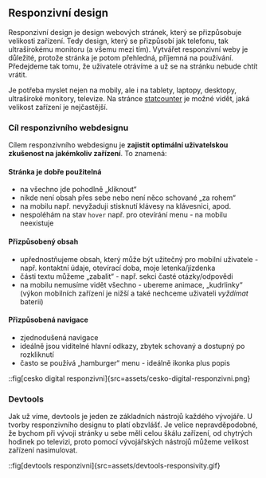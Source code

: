 ## Responzivní design

Responzivní design je design webových stránek, který se přizpůsobuje velikosti zařízení. Tedy design, který se přizpůsobí jak telefonu, tak ultraširokému monitoru (a všemu mezi tím). Vytvářet responzivní weby je důležité, protože stránka je potom přehledná, příjemná na používání. Předejdeme tak tomu, že uživatele otrávíme a už se na stránku nebude chtít vrátit.

Je potřeba myslet nejen na mobily, ale i na tablety, laptopy, desktopy, ultraširoké monitory, televize. Na stránce [statcounter](https://gs.statcounter.com/screen-resolution-stats#monthly-202002-202102-bar) je možné vidět, jaká velikost zařízení je nejčastější.

### Cíl responzivního webdesignu

Cílem responzivního webdesignu je **zajistit optimální uživatelskou zkušenost na jakémkoliv zařízení**. To znamená:

#### Stránka je dobře použitelná

- na všechno jde pohodlně „kliknout“
- nikde není obsah přes sebe nebo není něco schované „za rohem“
- na mobilu např. nevyžaduji stisknutí klávesy na klávesnici, apod.
- nespoléhám na stav `hover` např. pro otevírání menu - na mobilu neexistuje

#### Přizpůsobený obsah

- upřednostňujeme obsah, který může být užitečný pro mobilní uživatele - např. kontaktní údaje, otevírací doba, moje letenka/jízdenka
- části textu můžeme „zabalit“ - např. sekci časté otázky/odpovědi
- na mobilu nemusíme vidět všechno - ubereme animace, „kudrlinky“ (výkon mobilních zařízení je nižší a také nechceme uživateli _vyždímat_ baterii)

#### Přizpůsobená navigace

- zjednodušená navigace
- ideálně jsou viditelné hlavní odkazy, zbytek schovaný a dostupný po rozkliknutí
- často se používá „hamburger“ menu - ideálně ikonka plus popis

::fig[cesko digital responzivni]{src=assets/cesko-digital-responzivni.png}

### Devtools

Jak už víme, devtools je jeden ze základních nástrojů každého vývojáře. U tvorby responzivního designu to platí obzvlášť. Je velice nepravděpodobné, že bychom při vývoji stránky u sebe měli celou škálu zařízení, od chytrých hodinek po televizi, proto pomocí vývojářských nástrojů můžeme velikost zařízení nasimulovat.

::fig[devtools responzivni]{src=assets/devtools-responsivity.gif}
